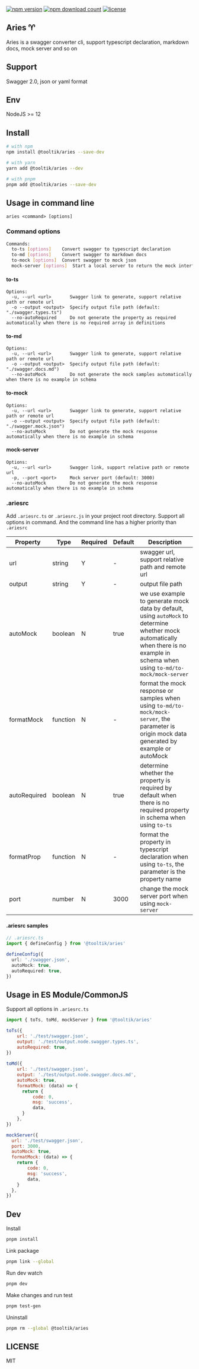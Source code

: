 [![npm version](https://img.shields.io/npm/v/@tooltik/aries.svg)](https://www.npmjs.com/package/@tooltik/aries) [![npm download count](https://img.shields.io/npm/dt/@tooltik/aries.svg)](https://www.npmjs.com/package/@tooltik/aries) [![license](https://img.shields.io/npm/l/@tooltik/aries.svg)](LICENSE) 

## Aries ♈️
Aries is a swagger converter cli, support typescript declaration, markdown docs, mock server and so on

## Support
Swagger 2.0, json or yaml format

## Env
NodeJS >= 12

## Install
```bash
# with npm
npm install @tooltik/aries --save-dev

# with yarn
yarn add @tooltik/aries --dev

# with pnpm
pnpm add @tooltik/aries --save-dev
```

## Usage in command line 
```
aries <command> [options]
```

### Command options
```bash
Commands:
  to-ts [options]    Convert swagger to typescript declaration
  to-md [options]    Convert swagger to markdown docs
  to-mock [options]  Convert swagger to mock json
  mock-server [options]  Start a local server to return the mock interface
```

#### to-ts
```
Options:
  -u, --url <url>       Swagger link to generate, support relative path or remote url
  -o --output <output>  Specify output file path (default: "./swagger.types.ts")
  --no-autoRequired     Do not generate the property as required automatically when there is no required array in definitions
```

#### to-md
```
Options:
  -u, --url <url>       Swagger link to generate, support relative path or remote url
  -o --output <output>  Specify output file path (default: "./swagger.docs.md")
  --no-autoMock         Do not generate the mock samples automatically when there is no example in schema
```

#### to-mock
```
Options:
  -u, --url <url>       Swagger link to generate, support relative path or remote url
  -o --output <output>  Specify output file path (default: "./swagger.mock.json")
  --no-autoMock         Do not generate the mock response automatically when there is no example in schema
```

#### mock-server
```
Options:
  -u, --url <url>       Swagger link, support relative path or remote url
  -p, --port <port>     Mock server port (default: 3000)
  --no-autoMock         Do not generate the mock response automatically when there is no example in schema
```

### .ariesrc
Add `.ariesrc.ts` or `.ariesrc.js` in your project root directory. Support all options in command. And the command line has a higher priority than `.ariesrc`

| Property | Type  | Required | Default | Description |
| ----- | ----- | ----- | ----- | ----- |
| url | string | Y | - | swagger url, support relative path and remote url |
| output | string | Y | - | output file path |
| autoMock | boolean | N | true | we use example to generate mock data by default, using `autoMock` to determine whether mock automatically when there is no example in schema when using `to-md/to-mock/mock-server` |
| formatMock | function | N | - | format the mock response or samples when using `to-md/to-mock/mock-server`, the parameter is origin mock data generated by example or autoMock |
| autoRequired | boolean | N | true | determine whether the property is required by default when there is no required property in schema when using `to-ts` |
| formatProp | function | N | - | format the property in typescript declaration when using `to-ts`, the parameter is the property name |
| port | number | N | 3000 | change the mock server port when using `mock-server` |

#### .ariesrc samples
```typescript
// .ariesrc.ts
import { defineConfig } from '@tooltik/aries'

defineConfig({
  url: './swagger.json',
  autoMock: true,
  autoRequired: true,
})
```

## Usage in ES Module/CommonJS
Support all  options in `.ariesrc.ts`

```javascript
import { toTs, toMd, mockServer } from '@tooltik/aries'

toTs({
    url: './test/swagger.json',
    output: './test/output.node.swagger.types.ts',
    autoRequired: true,
})
    
toMd({
    url: './test/swagger.json',
    output: './test/output.node.swagger.docs.md',
    autoMock: true,
    formatMock: (data) => {
      return {
          code: 0,
          msg: 'success',
          data,
      }
    },
})

mockServer({
  url: './test/swagger.json',
  port: 3000,
  autoMock: true,
  formatMock: (data) => {
    return {
        code: 0,
        msg: 'success',
        data,
    }
  },
})
```

## Dev
Install
```bash
pnpm install
```

Link package
```bash
pnpm link --global
```

Run dev watch
```bash
pnpm dev
```

Make changes and run test
```bash
pnpm test-gen
```

Uninstall
```bash
pnpm rm --global @tooltik/aries
```

## LICENSE
MIT